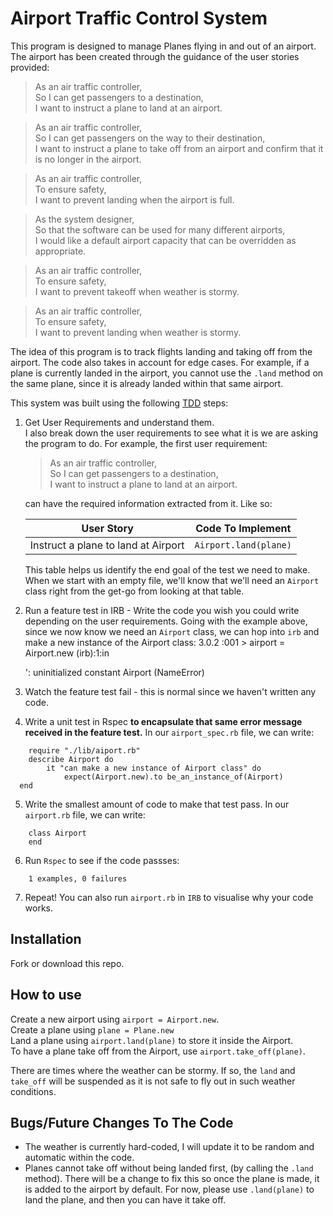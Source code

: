 # Airport Traffic Control System

This program is designed to manage Planes flying in and out of an airport. The airport has been created through the guidance of the user stories provided:

> As an air traffic controller,\
So I can get passengers to a destination,\
I want to instruct a plane to land at an airport.

> As an air traffic controller,\
So I can get passengers on the way to their destination,\
I want to instruct a plane to take off from an airport and confirm that it is no longer in the airport.

> As an air traffic controller,\
To ensure safety,\
I want to prevent landing when the airport is full.

> As the system designer,\
So that the software can be used for many different airports,\
I would like a default airport capacity that can be overridden as appropriate.

> As an air traffic controller,\
To ensure safety,\
I want to prevent takeoff when weather is stormy.

> As an air traffic controller,\
To ensure safety,\
I want to prevent landing when weather is stormy.

The idea of this program is to track flights landing and taking off from the airport. The code also takes in account for edge cases. For example, if a plane is currently landed in the airport, you cannot use the `.land` method on the same plane, since it is already landed within that same airport.

This system was built using the following [TDD](https://en.wikipedia.org/wiki/Test-driven_development#:~:text=Test%2Ddriven%20development%20(TDD),software%20against%20all%20test%20cases.) steps:
1. Get User Requirements and understand them.\
I also break down the user requirements to see what it is we are asking the program to do. For example, the first user requirement:
    > As an air traffic controller,\
So I can get passengers to a destination,\
I want to instruct a plane to land at an airport.

    can have the required information extracted from it. Like so:
    
    | User Story  | Code To Implement |
    | :-------------: |:-------------:|
    | Instruct a plane to land at Airport | `Airport.land(plane)` |
    
    This table helps us identify the end goal of the test we need to make. When we start with an empty file, we'll know that we'll need an `Airport` class right from the get-go from looking at that table.
2. Run a feature test in IRB - Write the code you wish you could write depending on the user requirements.
Going with the example above, since we now know we need an `Airport` class, we can hop into `irb` and make a new instance of the Airport class:
            3.0.2 :001 > airport = Airport.new
            (irb):1:in <main>': uninitialized constant Airport (NameError)

3. Watch the feature test fail - this is normal since we haven't written any code.
4. Write a unit test in Rspec **to encapsulate that same error message received in the feature test.**
In our `airport_spec.rb` file, we can write:
```
    require "./lib/aiport.rb"
    describe Airport do
        it "can make a new instance of Airport class" do
            expect(Airport.new).to be_an_instance_of(Airport)
  end
```

5. Write the smallest amount of code to make that test pass.
In our `airport.rb` file, we can write:
```
    class Airport
    end
```
6. Run `Rspec` to see if the code passses:
```
    1 examples, 0 failures
```
7. Repeat! You can also run `airport.rb` in `IRB` to visualise why your code works.

## Installation
Fork or download this repo.

## How to use
Create a new airport using `airport = Airport.new`.\
Create a plane using `plane = Plane.new`\
Land a plane using `airport.land(plane)` to store it inside the Airport.\
To have a plane take off from the Airport, use `airport.take_off(plane)`.

There are times where the weather can be stormy. If so, the `land` and `take_off` will be suspended as it is not safe to fly out in such weather conditions.

## Bugs/Future Changes To The Code
* The weather is currently hard-coded, I will update it to be random and automatic within the code.
* Planes cannot take off without being landed first, (by calling the `.land` method). There will be a change to fix this so once the plane is made, it is added to the airport by default. For now, please use `.land(plane)` to land the plane, and then you can have it take off.
